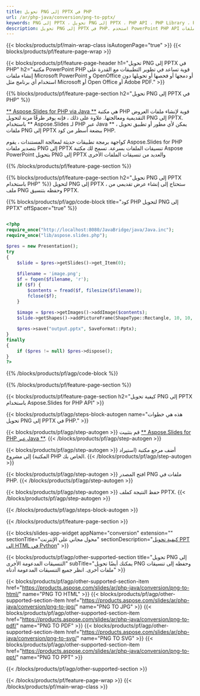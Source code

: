 ```yaml
---
title: تحويل PNG إلى PPTX في PHP
url: /ar/php-java/conversion/png-to-pptx/
keywords: PNG إلى PPTX ، تحويل PNG إلى PPTX ، PHP API ، PHP Library ، PNG ، PPTX
description: تحويل PNG إلى PPTX في PHP. استخدم PowerPoint PHP API لتحويل ملفات PNG إلى PPTX
---
```


{{< blocks/products/pf/main-wrap-class isAutogenPage="true" >}}
{{< blocks/products/pf/feature-page-wrap >}}

{{< blocks/products/pf/feature-page-header h1="تحويل PNG إلى PPTX في PHP" h2="مكتبة PowerPoint PHP قوية تساعد في تطوير التطبيقات مع القدرة على إنشاء ملفات Microsoft PowerPoint و OpenOffice أو دمجها أو فحصها أو تحويلها دون استخدام أي برنامج مثل Microsoft أو Open Office أو Adobe PDF." >}}

{{% blocks/products/pf/feature-page-section h2="تحويل PNG إلى PPTX في PHP" %}}

[** Aspose.Slides for PHP via Java **](https://products.aspose.com/slides/ar/php-java/) هي مكتبة PHP قوية لإنشاء ملفات العروض التقديمية ومعالجتها. علاوة على ذلك ، فإنه يوفر طرقًا مرنة لتحويل PNG إلى PPTX. باستخدام ** Aspose.Slides لـ PHP عبر Java ** ، يمكن لأي مطور أو تطبيق تحويل ملفات PNG إلى PPTX ببضعة أسطر من كود PHP.

كواجهة برمجة تطبيقات حديثة لمعالجة المستندات ، يقوم Aspose.Slides for PHP بتصدير ملفات PNG إلى PPTX تنسيقات الملفات بسرعة. تسمح لك مكتبة Aspose PowerPoint بتحويل PNG إلى PPTX والعديد من تنسيقات الملفات الأخرى

{{% /blocks/products/pf/feature-page-section %}}

{{% blocks/products/pf/feature-page-section  h2="تحويل PNG إلى PPTX باستخدام PHP" %}}
لتحويل PNG إلى PPTX ، ستحتاج إلى إنشاء عرض تقديمي من ملف PNG وحفظه بتنسيق PPTX.

{{% blocks/products/pf/agp/code-block title="كود PHP لتحويل PNG إلى PPTX" offSpacer="true" %}}

```php

<?php
require_once("http://localhost:8080/JavaBridge/java/Java.inc");
require_once("lib/aspose.slides.php");

$pres = new Presentation();
try
{
    $slide = $pres->getSlides()->get_Item(0);
    
    $filename = 'image.png';
    $f = fopen($filename, 'r');
    if ($f) {
        $contents = fread($f, filesize($filename));
        fclose($f);
    }
    
    $image = $pres->getImages()->addImage($contents);
    $slide->getShapes()->addPictureFrame(ShapeType::Rectangle, 10, 10, 100, 100, $image);

    $pres->save("output.pptx", SaveFormat::Pptx);
}
finally
{
    if ($pres != null) $pres->dispose();
}
?>
```


{{% /blocks/products/pf/agp/code-block %}}

{{% /blocks/products/pf/feature-page-section %}}

{{< blocks/products/pf/feature-page-section  h2="كيفية تحويل PNG إلى PPTX باستخدام Aspose.Slides for PHP API" >}}

{{< blocks/products/pf/agp/steps-block-autogen name="هذه هي خطوات تحويل PNG إلى PPTX في PHP." >}}

{{< blocks/products/pf/agp/step-autogen >}}
قم بتثبيت [** Aspose.Slides for PHP عبر Java **](https://products.aspose.com/slides/ar/php-java/).
{{< /blocks/products/pf/agp/step-autogen >}}

{{< blocks/products/pf/agp/step-autogen >}}
أضف مرجع مكتبة (استيراد المكتبة) إلى مشروع PHP الخاص بك.
{{< /blocks/products/pf/agp/step-autogen >}}

{{< blocks/products/pf/agp/step-autogen >}}
افتح المصدر PNG ملفات في PHP.
{{< /blocks/products/pf/agp/step-autogen >}}

{{< blocks/products/pf/agp/step-autogen >}}
حفظ النتيجة كملف PPTX.
{{< /blocks/products/pf/agp/step-autogen >}}

{{< /blocks/products/pf/agp/steps-block-autogen >}}

{{< /blocks/products/pf/feature-page-section >}}

{{< blocks/slides-app-widget  appName="conversion" extension="" sectionTitle="محول مجاني على الإنترنت" sectionDescription="[كيفية تحويل PPT إلى HTML في Python](https://products.aspose.com/slides/ar/python-net/conversion/ppt-to-html/)" >}}

{{< blocks/products/pf/agp/other-supported-section title="تحويل PNG إلى التنسيقات المدعومة الأخرى" subTitle="يمكنك أيضًا تحويل PNG وحفظه إلى تنسيقات ملفات أخرى. انظر جميع التنسيقات المدعومة أدناه" >}}

{{< blocks/products/pf/agp/other-supported-section-item href="https://products.aspose.com/slides/ar/php-java/conversion/png-to-html/" name="PNG TO HTML" >}}
{{< blocks/products/pf/agp/other-supported-section-item href="https://products.aspose.com/slides/ar/php-java/conversion/png-to-jpg/" name="PNG TO JPG" >}}
{{< blocks/products/pf/agp/other-supported-section-item href="https://products.aspose.com/slides/ar/php-java/conversion/png-to-pdf/" name="PNG TO PDF" >}}
{{< blocks/products/pf/agp/other-supported-section-item href="https://products.aspose.com/slides/ar/php-java/conversion/png-to-svg/" name="PNG TO SVG" >}}
{{< blocks/products/pf/agp/other-supported-section-item href="https://products.aspose.com/slides/ar/php-java/conversion/png-to-ppt/" name="PNG TO PPT" >}}


{{< /blocks/products/pf/agp/other-supported-section >}}

{{< /blocks/products/pf/feature-page-wrap >}}
{{< /blocks/products/pf/main-wrap-class >}}